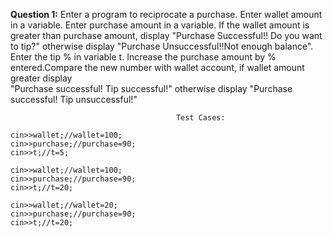 **Question 1:** Enter a program to reciprocate a purchase. Enter wallet amount in a variable. Enter purchase amount in a variable.
If the wallet amount is greater than purchase amount, display "Purchase Successful!! Do you want to tip?" otherwise display \"Purchase Unsuccessful!!Not enough balance". Enter the tip % in variable t. Increase the purchase amount by % entered.Compare the new number with wallet account, if wallet amount greater display                  
   "Purchase successful! Tip successful!" otherwise display "Purchase successful! Tip unsuccessful!"
                           
                                         Test Cases:
```
cin>>wallet;//wallet=100;
cin>>purchase;//purchase=90;
cin>>t;//t=5;
```

```
cin>>wallet;//wallet=100;
cin>>purchase;//purchase=90;
cin>>t;//t=20;
```
```
cin>>wallet;//wallet=20;
cin>>purchase;//purchase=90;
cin>>t;//t=20;
```
